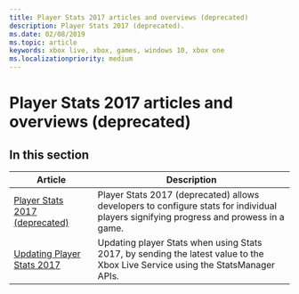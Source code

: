 ```yaml
---
title: Player Stats 2017 articles and overviews (deprecated)
description: Player Stats 2017 (deprecated).
ms.date: 02/08/2019
ms.topic: article
keywords: xbox live, xbox, games, windows 10, xbox one
ms.localizationpriority: medium
---
```


# Player Stats 2017 articles and overviews (deprecated)


## In this section

| Article | Description |
|---------|-------------|
| [Player Stats 2017 (deprecated)](stats2017.md) | Player Stats 2017 (deprecated) allows developers to configure stats for individual players signifying progress and prowess in a game. |
| [Updating Player Stats 2017](player-stats-updating.md) | Updating player Stats when using Stats 2017, by sending the latest value to the Xbox Live Service using the StatsManager APIs. |
